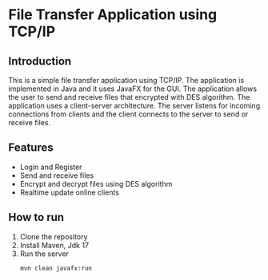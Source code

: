 # File Transfer Application using TCP/IP
## Introduction
This is a simple file transfer application using TCP/IP. The application is implemented in Java and it uses JavaFX for the GUI. The application allows the user to send and receive files that encrypted with DES algorithm. The application uses a client-server architecture. The server listens for incoming connections from clients and the client connects to the server to send or receive files.

## Features
- Login and Register
- Send and receive files
- Encrypt and decrypt files using DES algorithm
- Realtime update online clients

## How to run
1. Clone the repository
2. Install Maven, Jdk 17
3. Run the server
    ```bash
    mvn clean javafx:run
    ```

